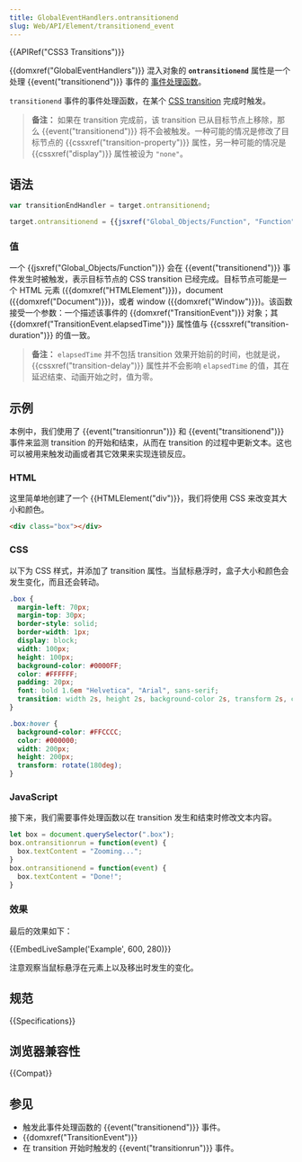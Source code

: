 ```yaml
---
title: GlobalEventHandlers.ontransitionend
slug: Web/API/Element/transitionend_event
---
```

{{APIRef("CSS3 Transitions")}}

{{domxref("GlobalEventHandlers")}} 混入对象的 **`ontransitionend`** 属性是一个处理 {{event("transitionend")}} 事件的 [事件处理函数](/zh-CN/docs/Web/Events/Event_handlers)。

`transitionend` 事件的事件处理函数，在某个 [CSS transition](/zh-CN/docs/Web/CSS/CSS_Transitions) 完成时触发。

> **备注：** 如果在 transition 完成前，该 transition 已从目标节点上移除，那么 {{event("transitionend")}} 将不会被触发。一种可能的情况是修改了目标节点的 {{cssxref("transition-property")}} 属性，另一种可能的情况是 {{cssxref("display")}} 属性被设为 `"none"`。

## 语法

```js
var transitionEndHandler = target.ontransitionend;

target.ontransitionend = {{jsxref("Global_Objects/Function", "Function")}}
```

### 值

一个 {{jsxref("Global_Objects/Function")}} 会在 {{event("transitionend")}} 事件发生时被触发，表示目标节点的 CSS transition 已经完成。目标节点可能是一个 HTML 元素 ({{domxref("HTMLElement")}})，document ({{domxref("Document")}})，或者 window ({{domxref("Window")}})。该函数接受一个参数：一个描述该事件的 {{domxref("TransitionEvent")}} 对象；其 {{domxref("TransitionEvent.elapsedTime")}} 属性值与 {{cssxref("transition-duration")}} 的值一致。

> **备注：** `elapsedTime` 并不包括 transition 效果开始前的时间，也就是说，{{cssxref("transition-delay")}} 属性并不会影响 `elapsedTime` 的值，其在延迟结束、动画开始之时，值为零。

## 示例

本例中，我们使用了 {{event("transitionrun")}} 和 {{event("transitionend")}} 事件来监测 transition 的开始和结束，从而在 transition 的过程中更新文本。这也可以被用来触发动画或者其它效果来实现连锁反应。

### HTML

这里简单地创建了一个 {{HTMLElement("div")}}，我们将使用 CSS 来改变其大小和颜色。

```html
<div class="box"></div>
```

### CSS

以下为 CSS 样式，并添加了 transition 属性。当鼠标悬浮时，盒子大小和颜色会发生变化，而且还会转动。

```css
.box {
  margin-left: 70px;
  margin-top: 30px;
  border-style: solid;
  border-width: 1px;
  display: block;
  width: 100px;
  height: 100px;
  background-color: #0000FF;
  color: #FFFFFF;
  padding: 20px;
  font: bold 1.6em "Helvetica", "Arial", sans-serif;
  transition: width 2s, height 2s, background-color 2s, transform 2s, color 2s;
}

.box:hover {
  background-color: #FFCCCC;
  color: #000000;
  width: 200px;
  height: 200px;
  transform: rotate(180deg);
}
```

### JavaScript

接下来，我们需要事件处理函数以在 transition 发生和结束时修改文本内容。

```js
let box = document.querySelector(".box");
box.ontransitionrun = function(event) {
  box.textContent = "Zooming...";
}
box.ontransitionend = function(event) {
  box.textContent = "Done!";
}
```

### 效果

最后的效果如下：

{{EmbedLiveSample('Example', 600, 280)}}

注意观察当鼠标悬浮在元素上以及移出时发生的变化。

## 规范

{{Specifications}}

## 浏览器兼容性

{{Compat}}

## 参见

- 触发此事件处理函数的 {{event("transitionend")}} 事件。
- {{domxref("TransitionEvent")}}
- 在 transition 开始时触发的 {{event("transitionrun")}} 事件。
